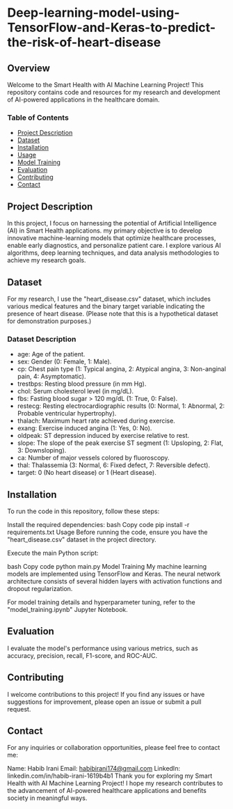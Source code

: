 # Deep-learning-model-using-TensorFlow-and-Keras-to-predict-the-risk-of-heart-disease

## Overview

Welcome to the Smart Health with AI Machine Learning Project! This repository contains code and resources for my research and development of AI-powered applications in the healthcare domain.

### Table of Contents

- [Project Description](#project-description)
- [Dataset](#dataset)
- [Installation](#installation)
- [Usage](#usage)
- [Model Training](#model-training)
- [Evaluation](#evaluation)
- [Contributing](#contributing)
- [Contact](#contact)

## Project Description

In this project, I focus on harnessing the potential of Artificial Intelligence (AI) in Smart Health applications. my primary objective is to develop innovative machine-learning models that optimize healthcare processes, enable early diagnostics, and personalize patient care. I explore various AI algorithms, deep learning techniques, and data analysis methodologies to achieve my research goals.

## Dataset

For my research, I use the "heart_disease.csv" dataset, which includes various medical features and the binary target variable indicating the presence of heart disease. (Please note that this is a hypothetical dataset for demonstration purposes.)

### Dataset Description

- age: Age of the patient.
- sex: Gender (0: Female, 1: Male).
- cp: Chest pain type (1: Typical angina, 2: Atypical angina, 3: Non-anginal pain, 4: Asymptomatic).
- trestbps: Resting blood pressure (in mm Hg).
- chol: Serum cholesterol level (in mg/dL).
- fbs: Fasting blood sugar > 120 mg/dL (1: True, 0: False).
- restecg: Resting electrocardiographic results (0: Normal, 1: Abnormal, 2: Probable ventricular hypertrophy).
- thalach: Maximum heart rate achieved during exercise.
- exang: Exercise induced angina (1: Yes, 0: No).
- oldpeak: ST depression induced by exercise relative to rest.
- slope: The slope of the peak exercise ST segment (1: Upsloping, 2: Flat, 3: Downsloping).
- ca: Number of major vessels colored by fluoroscopy.
- thal: Thalassemia (3: Normal, 6: Fixed defect, 7: Reversible defect).
- target: 0 (No heart disease) or 1 (Heart disease).

## Installation

To run the code in this repository, follow these steps:

Install the required dependencies:
bash
Copy code
pip install -r requirements.txt
Usage
Before running the code, ensure you have the "heart_disease.csv" dataset in the project directory.

Execute the main Python script:

bash
Copy code
python main.py
Model Training
My machine learning models are implemented using TensorFlow and Keras. The neural network architecture consists of several hidden layers with activation functions and dropout regularization.

For model training details and hyperparameter tuning, refer to the "model_training.ipynb" Jupyter Notebook.

## Evaluation


I evaluate the model's performance using various metrics, such as accuracy, precision, recall, F1-score, and ROC-AUC.


## Contributing


I welcome contributions to this project! If you find any issues or have suggestions for improvement, please open an issue or submit a pull request.


## Contact


For any inquiries or collaboration opportunities, please feel free to contact me:

Name: Habib Irani
Email: habibirani174@gmail.com
LinkedIn: linkedin.com/in/habib-irani-1619b4b1
Thank you for exploring my Smart Health with AI Machine Learning Project! I hope my research contributes to the advancement of AI-powered healthcare applications and benefits society in meaningful ways.





